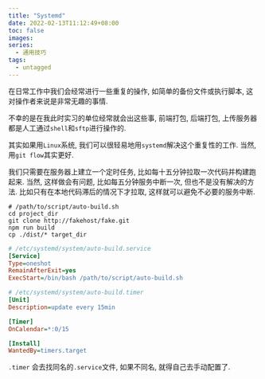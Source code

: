 ```yaml
---
title: "Systemd"
date: 2022-02-13T11:12:49+08:00
toc: false
images:
series:
  - 通用技巧
tags:
  - untagged
---
```


在日常工作中我们会经常进行一些重复的操作, 如简单的备份文件或执行脚本, 这对操作者来说是非常无趣的事情. 

不幸的是在我此时实习的单位经常就会出这些事, 前端打包, 后端打包, 上传服务器都是人工通过`shell`和`sftp`进行操作的.

其实如果用`Linux`系统, 我们可以很轻易地用`systemd`解决这个重复性的工作. 当然, 用`git flow`其实更好.

我们只需要在服务器上建立一个定时任务, 比如每十五分钟拉取一次代码并构建跑起来. 当然, 这样做会有问题, 比如每五分钟服务中断一次, 但也不是没有解决的方法. 比如只有在本地代码滞后的情况下才拉取, 这样就可以避免不必要的服务中断.

```shell
# /path/to/script/auto-build.sh
cd project_dir
git clone http://fakehost/fake.git
npm run build
cp ./dist/* target_dir
```

```ini
# /etc/systemd/system/auto-build.service
[Service]
Type=oneshot
RemainAfterExit=yes
ExecStart=/bin/bash /path/to/script/auto-build.sh
```

```ini
# /etc/systemd/system/auto-build.timer
[Unit]
Description=update every 15min

[Timer]
OnCalendar=*:0/15

[Install]
WantedBy=timers.target
```

`.timer` 会去找同名的`.service`文件, 如果不同名, 就得自己去手动配置了.